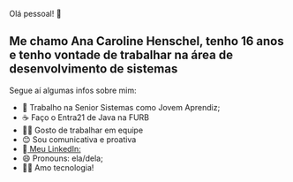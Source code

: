 Olá pessoal! 👋


<h2>Me chamo Ana Caroline Henschel, tenho 16 anos e tenho vontade de trabalhar na área de desenvolvimento de sistemas</h2>
Segue aí algumas infos sobre mim:

- 💼 Trabalho na Senior Sistemas como Jovem Aprendiz;
- ☕ Faço o Entra21 de Java na FURB
- 🙋‍♀️ Gosto de trabalhar em equipe
- 😊 Sou comunicativa e proativa
- 📢<a href= 'https://www.linkedin.com/in/ana-caroline-h-72b2811ba/'> Meu LinkedIn:</a>
- 😄 Pronouns: ela/dela;
- 👩‍💻 Amo tecnologia!

  
